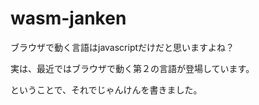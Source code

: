 # wasm-janken


ブラウザで動く言語はjavascriptだけだと思いますよね？

実は、最近ではブラウザで動く第２の言語が登場しています。


ということで、それでじゃんけんを書きました。

